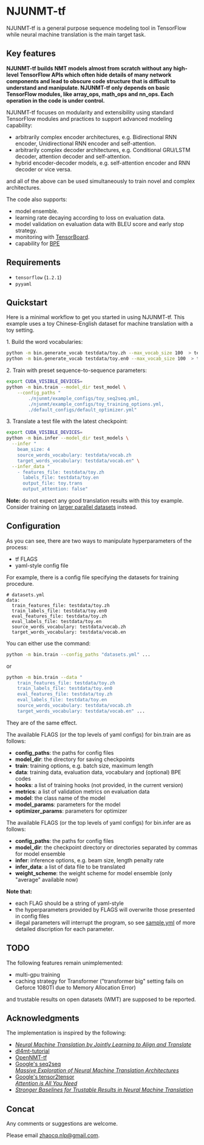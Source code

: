 # NJUNMT-tf

NJUNMT-tf is a general purpose sequence modeling tool in TensorFlow while neural machine translation is the main target task.


## Key features

**NJUNMT-tf builds NMT models almost from scratch without any high-level TensorFlow APIs which often hide details of many network components and lead to obscure code structure that is difficult to understand and manipulate. NJUNMT-tf only depends on basic TensorFlow modules, like array_ops, math_ops and nn_ops. Each operation in the code is under control.** </br>

NJUNMT-tf focuses on modularity and extensibility using standard TensorFlow modules and practices to support advanced modeling capability:

- arbitrarily complex encoder architectures, e.g. Bidirectional RNN encoder, Unidirectional RNN encoder and self-attention.
- arbitrarily complex decoder architectures, e.g. Conditional GRU/LSTM decoder, attention decoder and self-attention.
- hybrid encoder-decoder models, e.g. self-attention encoder and RNN decoder or vice versa.

and all of the above can be used simultaneously to train novel and complex architectures.

The code also supports:

- model ensemble.
- learning rate decaying according to loss on evaluation data.
- model validation on evaluation data with BLEU score and early stop strategy.
- monitoring with [TensorBoard](https://www.tensorflow.org/get_started/summaries_and_tensorboard).
- capability for [BPE](https://github.com/rsennrich/subword-nmt)


## Requirements

- `tensorflow` (`1.2.1`)
- `pyyaml`


## Quickstart

Here is a minimal workflow to get you started in using NJUNMT-tf. This example uses a toy Chinese-English dataset for machine translation with a toy setting.

1\. Build the word vocabularies:

``` bash
python -m bin.generate_vocab testdata/toy.zh --max_vocab_size 100  > testdata/vocab.zh
python -m bin.generate_vocab testdata/toy.en0 --max_vocab_size 100  > testdata/vocab.en
```

2\. Train with preset sequence-to-sequence parameters:
``` bash
export CUDA_VISIBLE_DEVICES=
python -m bin.train --model_dir test_model \
    --config_paths "
        ./njunmt/example_configs/toy_seq2seq.yml,
        ./njunmt/example_configs/toy_training_options.yml,
        ./default_configs/default_optimizer.yml"
```

3\. Translate a test file with the latest checkpoint:
``` bash
export CUDA_VISIBLE_DEVICES=
python -m bin.infer --model_dir test_models \
  --infer "
    beam_size: 4
    source_words_vocabulary: testdata/vocab.zh
    target_words_vocabulary: testdata/vocab.en" \
  --infer_data "
    - features_file: testdata/toy.zh
      labels_file: testdata/toy.en
      output_file: toy.trans
      output_attention: false"
```

**Note:** do not expect any good translation results with this toy example. Consider training on [larger parallel datasets](http://www.statmt.org/wmt16/translation-task.html) instead.

## Configuration

As you can see, there are two ways to manipulate hyperparameters of the process:

- tf FLAGS
- yaml-style config file

For example, there is a config file specifying the datasets for training procedure.
```
# datasets.yml
data:
  train_features_file: testdata/toy.zh
  train_labels_file: testdata/toy.en0
  eval_features_file: testdata/toy.zh
  eval_labels_file: testdata/toy.en
  source_words_vocabulary: testdata/vocab.zh
  target_words_vocabulary: testdata/vocab.en
```

You can either use the command:
``` bash
python -m bin.train --config_paths "datasets.yml" ...
```
or
``` bash
python -m bin.train --data "
    train_features_file: testdata/toy.zh
    train_labels_file: testdata/toy.en0
    eval_features_file: testdata/toy.zh
    eval_labels_file: testdata/toy.en
    source_words_vocabulary: testdata/vocab.zh
    target_words_vocabulary: testdata/vocab.en" ...
```
They are of the same effect.

The available FLAGS (or the top levels of yaml configs) for bin.train are as follows:
- **config_paths**: the paths for config files
- **model_dir**: the directory for saving checkpoints
- **train**: training options, e.g. batch size, maximum length
- **data**: training data, evaluation data, vocabulary and (optional) BPE codes
- **hooks**: a list of training hooks (not provided, in the current version)
- **metrics**: a list of validation metrics on evaluation data
- **model**: the class name of the model
- **model_params**: parameters for the model
- **optimizer_params**: parameters for optimizer

The available FLAGS (or the top levels of yaml configs) for bin.infer are as follows:
- **config_paths**: the paths for config files
- **model_dir**: the checkpoint directory or directories separated by commas for model ensemble
- **infer**: inference options, e.g. beam size, length penalty rate
- **infer_data**: a list of data file to be translated
- **weight_scheme**: the weight scheme for model ensemble (only "average" available now)

**Note that:**
- each FLAG should be a string of yaml-style
- the hyperparameters provided by FLAGS will overwrite those presented in config files
- illegal parameters will interrupt the program, so see [sample.yml](https://github.com/zhaocq-nlp/NJUNMT-tf/blob/master/njunmt/example_configs/sample.yml) of more detailed discription for each parameter.


## TODO

The following features remain unimplemented:

- multi-gpu training
- caching strategy for Transformer ("transformer big" setting fails on Geforce 1080TI due to Memory Allocation Error)

and trustable results on open datasets (WMT) are supposed to be reported.


## Acknowledgments

The implementation is inspired by the following:
- *[Neural Machine Translation by Jointly Learning to Align and Translate](https://arxiv.org/abs/1409.0473)*
- [dl4mt-tutorial](https://github.com/nyu-dl/dl4mt-tutorial)
- [OpenNMT-tf](https://github.com/OpenNMT/OpenNMT-tf)
- [Google's seq2seq](https://github.com/google/seq2seq) </br>
*[Massive Exploration of Neural Machine Translation Architectures](https://arxiv.org/abs/1703.03906)*
- [Google's tensor2tensor](https://github.com/tensorflow/tensor2tensor) </br>
*[Attention is All You Need](https://arxiv.org/abs/1706.03762)*
- *[Stronger Baselines for Trustable Results in Neural Machine Translation](http://www.aclweb.org/anthology/W17-3203.pdf)*

## Concat

Any comments or suggestions are welcome.

Please email [zhaocq.nlp@gmail.com](mailto:zhaocq.nlp@gmail.com).

